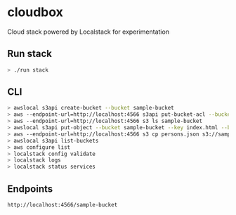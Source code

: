 # cloudbox
Cloud stack powered by Localstack for experimentation

## Run stack
```bash
> ./run stack
```

## CLI
```bash
> awslocal s3api create-bucket --bucket sample-bucket
> aws --endpoint-url=http://localhost:4566 s3api put-bucket-acl --bucket sample-bucket --acl public-read
> aws --endpoint-url=http://localhost:4566 s3 ls sample-bucket
> awslocal s3api put-object --bucket sample-bucket --key index.html --body index.html
> aws --endpoint-url=http://localhost:4566 s3 cp persons.json s3://sample-bucket/
> awslocal s3api list-buckets
> aws configure list
> localstack config validate
> localstack logs
> localstack status services
```

## Endpoints
```
http://localhost:4566/sample-bucket
```